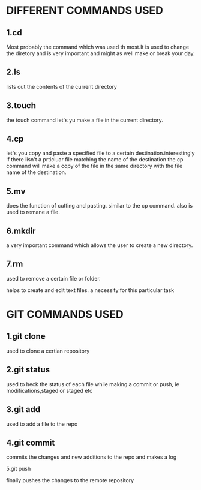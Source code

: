 # DIFFERENT COMMANDS USED

## 1.cd

Most probably the command which was used th most.It is used to change the diretory and is very important and might as well make or break your day.

## 2.ls

lists out the contents of the current directory

## 3.touch

the touch command let's yu make a file in the current directory.

## 4.cp

let's you copy and paste a specified file to a certain destination.interestingly if there iisn't a prticluar file matching the name of the destination the cp command will make a copy of the file in the same directory with the file name of the destination.

## 5.mv

does the function of cutting and pasting. similar to the cp command. also is used to remane a file.

## 6.mkdir

a very important command which allows the user to create a new directory.

## 7.rm

used to remove a certain file or folder.

helps to create and edit text files. a necessity for this particular task

# GIT COMMANDS USED

## 1.git clone

used to clone a certian repository

## 2.git status

used to heck the status of each file while making a commit or push, ie modifications,staged or staged etc

## 3.git add

used to add a file to the repo

## 4.git commit

commits the changes and new additions to the repo and makes a log

5.git push

finally pushes the changes to the remote repository
